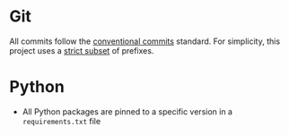 # Git

All commits follow the [conventional commits](https://www.conventionalcommits.org/en/v1.0.0/) standard.
For simplicity, this project uses a [strict subset](https://github.com/knjk04/covid19/blob/main/.github/workflows/conventional-commits.yml#L20) of prefixes.

# Python

- All Python packages are pinned to a specific version in a `requirements.txt` file

